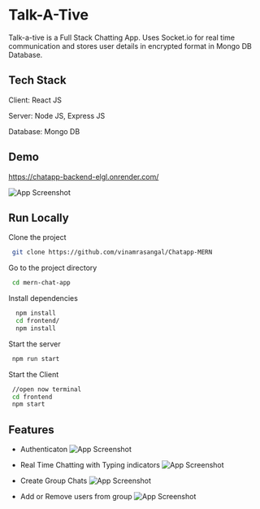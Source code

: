 
# Talk-A-Tive

Talk-a-tive is a Full Stack Chatting App. Uses Socket.io for real time communication and stores user details in encrypted format in Mongo DB Database.




## Tech Stack

Client: React JS

Server: Node JS, Express JS

Database: Mongo DB
## Demo
https://chatapp-backend-elgl.onrender.com/

![App Screenshot](https://raw.githubusercontent.com/vinamrasangal/Chatapp-MERN/main/screenshots/group%20%2B%20notif.PNG)



## Run Locally

Clone the project

```bash
 git clone https://github.com/vinamrasangal/Chatapp-MERN
```

Go to the project directory

```bash
 cd mern-chat-app
```

Install dependencies

```bash
  npm install
  cd frontend/
  npm install
```

Start the server

```bash
 npm run start
```

Start the Client

```bash
 //open now terminal
 cd frontend
 npm start
```


## Features

- Authenticaton
![App Screenshot](https://raw.githubusercontent.com/vinamrasangal/Chatapp-MERN/main/screenshots/login.PNG)

- Real Time Chatting with Typing indicators
![App Screenshot](https://raw.githubusercontent.com/vinamrasangal/Chatapp-MERN/main/screenshots/real-time.PNG)

- Create Group Chats
![App Screenshot](https://raw.githubusercontent.com/vinamrasangal/Chatapp-MERN/main/screenshots/new%20grp.PNG)

- Add or Remove users from group
![App Screenshot](https://raw.githubusercontent.com/vinamrasangal/Chatapp-MERN/main/screenshots/add%20rem.PNG)

